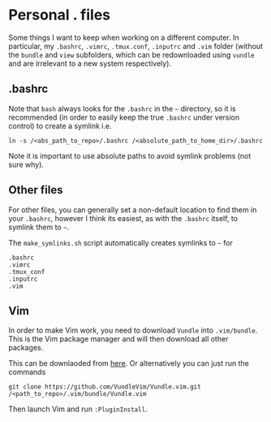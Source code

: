 # Personal . files
Some things I want to keep when working on a different computer. In particular,
my `.bashrc`, `.vimrc`, `.tmux.conf`, `.inputrc` and `.vim` folder (without the
`bundle` and `view` subfolders, which can be redownloaded using `vundle` and
are irrelevant to a new system respectively).

## .bashrc
Note that `bash` always looks for the `.bashrc` in the `~` directory, so it
is recommended (in order to easily keep the true `.bashrc` under version
control) to create a symlink i.e.

    ln -s /<abs_path_to_repo>/.bashrc /<absolute_path_to_home_dir>/.bashrc

Note it is important to use absolute paths to avoid symlink problems (not sure
why).

## Other files
For other files, you can generally set a non-default location to find them
in your `.bashrc`, however I think its easiest, as with the `.bashrc` itself,
to symlink them to `~`.

The `make_symlinks.sh` script automatically creates symlinks to `~` for

    .bashrc
    .vimrc
    .tmux_conf
    .inputrc
    .vim

## Vim
In order to make Vim work, you need to download `Vundle` into `.vim/bundle`.
This is the Vim package manager and will then download all other packages.

This can be downlaoded from [here](https://github.com/VundleVim/Vundle.vim). Or
alternatively you can just run the commands

    git clone https://github.com/VundleVim/Vundle.vim.git /<path_to_repo>/.vim/bundle/Vundle.vim

Then launch Vim and run `:PluginInstall`.
